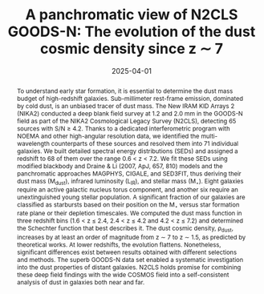 ---
title: "A panchromatic view of N2CLS GOODS-N: The evolution of the dust cosmic density since z ∼ 7"
collection: "publications"
category: "co_papers"
permalink: /publications/2025A&A696A193B
link: https://ui.adsabs.harvard.edu/abs/2025A&A...696A.193B/abstract
date: 2025-04-01
venue: "Astronomy and Astrophysics"
citation: "Ge, F., Millea, M., Camphuis, E., et al. (2025), Physical Review D, 111, 083534."
abstract: "To understand early star formation, it is essential to determine the dust mass budget of high-redshift galaxies. Sub-millimeter rest-frame emission, dominated by cold dust, is an unbiased tracer of dust mass. The New IRAM KID Arrays 2 (NIKA2) conducted a deep blank field survey at 1.2 and 2.0 mm in the GOODS-N field as part of the NIKA2 Cosmological Legacy Survey (N2CLS), detecting 65 sources with S/N ≥ 4.2. Thanks to a dedicated interferometric program with NOEMA and other high-angular resolution data, we identified the multi-wavelength counterparts of these sources and resolved them into 71 individual galaxies. We built detailed spectral energy distributions (SEDs) and assigned a redshift to 68 of them over the range 0.6 &lt; z &lt; 7.2. We fit these SEDs using modified blackbody and Draine &amp; Li (2007, ApJ, 657, 810) models and the panchromatic approaches MAGPHYS, CIGALE, and SED3FIT, thus deriving their dust mass (M<SUB>dust</SUB>), infrared luminosity (L<SUB>IR</SUB>), and stellar mass (M<SUB>⋆</SUB>). Eight galaxies require an active galactic nucleus torus component, and another six require an unextinguished young stellar population. A significant fraction of our galaxies are classified as starbursts based on their position on the M<SUB>⋆</SUB> versus star formation rate plane or their depletion timescales. We computed the dust mass function in three redshift bins (1.6 &lt; z ≤ 2.4, 2.4 &lt; z ≤ 4.2 and 4.2 &lt; z ≤ 7.2) and determined the Schechter function that best describes it. The dust cosmic density, ρ<SUB>dust</SUB>, increases by at least an order of magnitude from z ∼ 7 to z ∼ 1.5, as predicted by theoretical works. At lower redshifts, the evolution flattens. Nonetheless, significant differences exist between results obtained with different selections and methods. The superb GOODS-N data set enabled a systematic investigation into the dust properties of distant galaxies. N2CLS holds promise for combining these deep field findings with the wide COSMOS field into a self-consistent analysis of dust in galaxies both near and far."
---